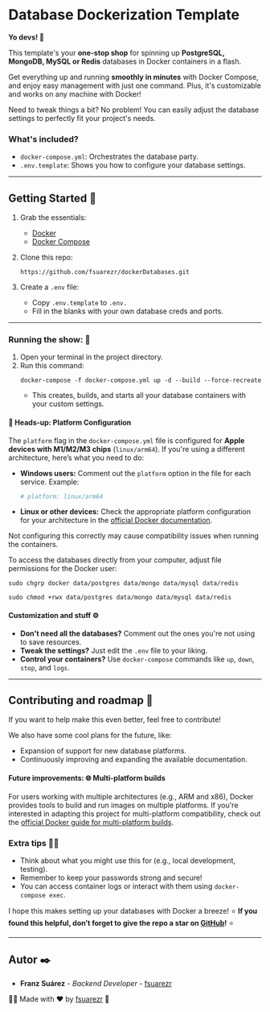 # Database Dockerization Template
**Yo devs! 👋**

This template's your **one-stop shop** for spinning up **PostgreSQL, MongoDB, MySQL or Redis** databases in Docker containers in a flash. 

Get everything up and running **smoothly in minutes** with Docker Compose, and enjoy easy management with just one command. Plus, it's customizable and works on any machine with Docker!

Need to tweak things a bit? No problem! You can easily adjust the database settings to perfectly fit your project's needs.

### What's included?
- `docker-compose.yml`: Orchestrates the database party.
- `.env.template`: Shows you how to configure your database settings.

***
## Getting Started 🚀
   
  1. Grab the essentials:
      * [Docker](https://docs.docker.com/desktop/)
      * [Docker Compose](https://docs.docker.com/compose/install/)

   2. Clone this repo:
      ````
      https://github.com/fsuarezr/dockerDatabases.git
      ````
   3. Create a `.env` file:
      - Copy `.env.template` to `.env.`
      - Fill in the blanks with your own database creds and ports.

***
### Running the show: 🔧

1. Open your terminal in the project directory.
2. Run this command:
   ```
   docker-compose -f docker-compose.yml up -d --build --force-recreate
   ```
   - This creates, builds, and starts all your database containers with your custom settings.

#### 🚨 **Heads-up: Platform Configuration**
The `platform` flag in the `docker-compose.yml` file is configured for **Apple devices with M1/M2/M3 chips** (`linux/arm64`). If you're using a different architecture, here’s what you need to do:

- **Windows users:** Comment out the `platform` option in the file for each service. Example:
  ```yaml
  # platform: linux/arm64
  ```
- **Linux or other devices:** Check the appropriate platform configuration for your architecture in the [official Docker documentation](https://docs.docker.com/build/building/multi-platform/).

Not configuring this correctly may cause compatibility issues when running the containers.

To access the databases directly from your computer, adjust file permissions for the Docker user:
   ```
   sudo chgrp docker data/postgres data/mongo data/mysql data/redis
   ```

   ```
   sudo chmod +rwx data/postgres data/mongo data/mysql data/redis
   ```
   #### Customization and stuff ⚙️

   - **Don't need all the databases?** Comment out the ones you're not using to save resources.
   - **Tweak the settings?** Just edit the `.env` file to your liking.
   - **Control your containers?** Use `docker-compose` commands like `up`, `down`, `stop`, and `logs`.

***
## Contributing and roadmap 📝
If you want to help make this even better, feel free to contribute! 

We also have some cool plans for the future, like:

* Expansion of support for new database platforms.
* Continuously improving and expanding the available documentation.

#### Future improvements: 🌐 Multi-platform builds
For users working with multiple architectures (e.g., ARM and x86), Docker provides tools to build and run images on multiple platforms. If you're interested in adapting this project for multi-platform compatibility, check out the [official Docker guide for multi-platform builds](https://docs.docker.com/build/building/multi-platform/).


### Extra tips 📌📌

- Think about what you might use this for (e.g., local development, testing).
- Remember to keep your passwords strong and secure!
- You can access container logs or interact with them using `docker-compose exec`.

I hope this makes setting up your databases with Docker a breeze!
⭐ **If you found this helpful, don’t forget to give the repo a star on [GitHub](https://github.com/fsuarezr/dockerDatabases)!** ⭐

***
## Autor ✒️

* **Franz Suárez** - *Backend Developer* - [fsuarezr](https://github.com/fsuarezr)

🧑‍💻 Made with ❤️ by [fsuarezr](https://github.com/fsuarezr) 🤘 